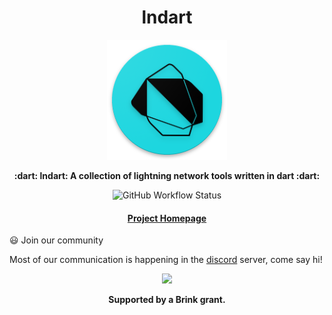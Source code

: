 <div align="center">
  <h1>lndart</h1>

  <img src="https://github.com/dart-lightning/icons/raw/main/main/res/mipmap-xxxhdpi/ic_launcher.png" />

  <p>
    <strong> :dart: lndart: A collection of lightning network tools written in dart :dart: </strong>
  </p>

  <p>
   <img alt="GitHub Workflow Status" src="https://img.shields.io/github/workflow/status/dart-lightning/clightning.dart/Sanity%20Check?style=flat-square">
  </p>

  <h4>
    <a href="https://github.com/dart-lightning">Project Homepage</a>
  </h4>
</div>


:smiley: Join our community

Most of our communication is happening in the [discord](https://discord.gg/ahQhKTRe) server, come say hi!

<div align="center">
  <img src="https://brink.dev/assets/images/brink_logo.png" width="48"/>

  <p>
    <strong>Supported by a Brink grant.</strong>
  </p>
</div>

